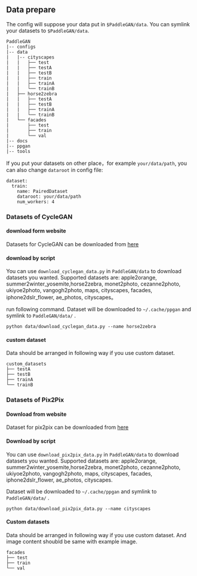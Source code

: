 ## Data prepare

The config will suppose your data put in `$PaddleGAN/data`. You can symlink your datasets to `$PaddleGAN/data`.

```
PaddleGAN
|-- configs
|-- data
|   |-- cityscapes
|   |   ├── test
|   |   ├── testA
|   |   ├── testB
|   |   ├── train
|   |   ├── trainA
|   |   └── trainB
|   ├── horse2zebra
|   |   ├── testA
|   |   ├── testB
|   |   ├── trainA
|   |   └── trainB
|   └── facades
|       ├── test
|       ├── train
|       └── val
|-- docs
|-- ppgan
|-- tools

```

If you put your datasets on other place，for example ```your/data/path```, you can also change ```dataroot``` in config file:

```
dataset:
  train:
    name: PairedDataset
    dataroot: your/data/path
    num_workers: 4
```

### Datasets of CycleGAN

#### download form website

Datasets for CycleGAN can be downloaded from [here](https://people.eecs.berkeley.edu/~taesung_park/CycleGAN/datasets/)

#### download by script

You can use ```download_cyclegan_data.py``` in ```PaddleGAN/data``` to download datasets you wanted. Supported datasets are: apple2orange, summer2winter_yosemite,horse2zebra, monet2photo, cezanne2photo, ukiyoe2photo, vangogh2photo, maps, cityscapes, facades, iphone2dslr_flower, ae_photos, cityscapes。

run following command. Dataset will be downloaded to ```~/.cache/ppgan``` and symlink to ```PaddleGAN/data/``` .
```
python data/download_cyclegan_data.py --name horse2zebra
```

#### custom dataset

Data should be arranged in following way if you use custom dataset.

```
custom_datasets
├── testA
├── testB
├── trainA
└── trainB
```

### Datasets of Pix2Pix

#### Download from website

Dataset for pix2pix can be downloaded from [here](https://people.eecs.berkeley.edu/~tinghuiz/projects/pix2pix/datasets/)

#### Download by script

You can use ```download_pix2pix_data.py``` in ```PaddleGAN/data``` to download datasets you wanted. Supported datasets are: apple2orange, summer2winter_yosemite,horse2zebra, monet2photo, cezanne2photo, ukiyoe2photo, vangogh2photo, maps, cityscapes, facades, iphone2dslr_flower, ae_photos, cityscapes.

Dataset will be downloaded to ```~/.cache/ppgan``` and symlink to ```PaddleGAN/data/``` .

```
python data/download_pix2pix_data.py --name cityscapes
```

#### Custom datasets
Data should be arranged in following way if you use custom dataset. And image content shoubld be same with example image.

```
facades
├── test
├── train
└── val
```

[](../imgs/1.jpg)
